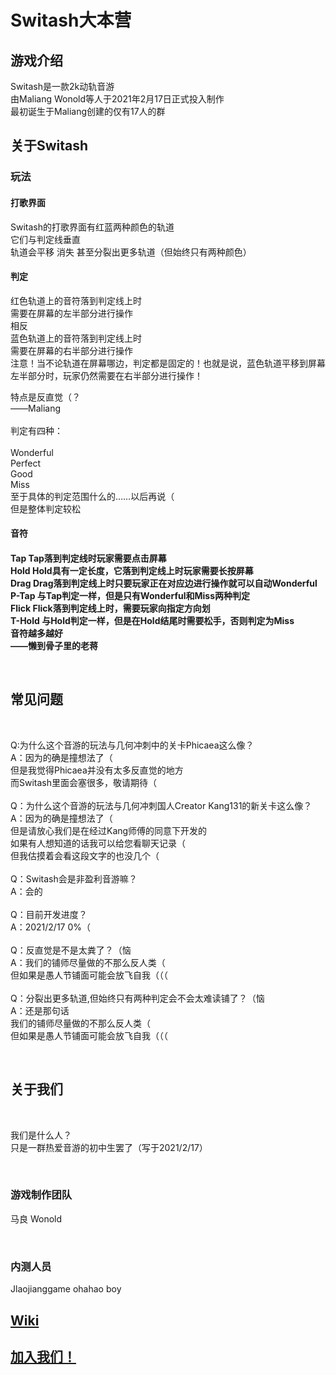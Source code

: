 <html>
<body>

<h1>Switash大本营</h1>

<h2>游戏介绍</h2>

<p>Switash是一款2k动轨音游<br/>
由Maliang Wonold等人于2021年2月17日正式投入制作<br/>
最初诞生于Maliang创建的仅有17人的群</p>

<h2>关于Switash</h2>

<h3>玩法</h3>

<h4>打歌界面</h4>
<p>Switash的打歌界面有红蓝两种颜色的轨道<br/>
它们与判定线垂直<br/>
轨道会平移 消失 甚至分裂出更多轨道（但始终只有两种颜色）</p>

<h4>判定</h4>
<p>红色轨道上的音符落到判定线上时<br/>
需要在屏幕的左半部分进行操作<br/>
相反<br/>
蓝色轨道上的音符落到判定线上时<br/>
需要在屏幕的右半部分进行操作<br/>
注意！当不论轨道在屏幕哪边，判定都是固定的！也就是说，蓝色轨道平移到屏幕左半部分时，玩家仍然需要在右半部分进行操作！<br/>

特点是反直觉（？<br/>
——Maliang<br/>
<br/>
判定有四种：<br/>
<br/>
Wonderful<br/>
Perfect<br/>
Good<br/>
Miss<br/>
至于具体的判定范围什么的……以后再说（<br/>
但是整体判定较松</P>
<h4>音符<h4>
<p>Tap Tap落到判定线时玩家需要点击屏幕<br/>
Hold Hold具有一定长度，它落到判定线上时玩家需要长按屏幕<br/>
Drag Drag落到判定线上时只要玩家正在对应边进行操作就可以自动Wonderful<br/>
P-Tap 与Tap判定一样，但是只有Wonderful和Miss两种判定<br/>
Flick Flick落到判定线上时，需要玩家向指定方向划<br/>
T-Hold 与Hold判定一样，但是在Hold结尾时需要松手，否则判定为Miss<br/>
音符越多越好<br/>
——懒到骨子里的老蒋</P>
<br/>
<h2>常见问题</h2>
<br/>
<p>Q:为什么这个音游的玩法与几何冲刺中的关卡Phicaea这么像？<br/>
A：因为的确是撞想法了（<br/>
但是我觉得Phicaea并没有太多反直觉的地方<br/>
而Switash里面会塞很多，敬请期待（<br/>
<br/>
Q：为什么这个音游的玩法与几何冲刺国人Creator Kang131的新关卡这么像？<br/>
A：因为的确是撞想法了（<br/>
但是请放心我们是在经过Kang师傅的同意下开发的<br/>
如果有人想知道的话我可以给您看聊天记录（<br/>
但我估摸着会看这段文字的也没几个（<br/>
<br/>
Q：Switash会是非盈利音游嘛？<br/>
A：会的<br/>
<br/>
Q：目前开发进度？<br/>
A：2021/2/17 0%（<br/>
<br/>
Q：反直觉是不是太粪了？（恼<br/>
A：我们的铺师尽量做的不那么反人类（<br/>
但如果是愚人节铺面可能会放飞自我（（（<br/>
<br/>
Q：分裂出更多轨道,但始终只有两种判定会不会太难读铺了？（恼<br/>
A：还是那句话<br/>
我们的铺师尽量做的不那么反人类（<br/>
但如果是愚人节铺面可能会放飞自我（（（</p>
<br/>
<h2>关于我们</h2>
<br/>
<p>我们是什么人？<br/>
只是一群热爱音游的初中生罢了（写于2021/2/17）</p>
<br/>
<h3>游戏制作团队</h3>

<p>马良 Wonold</p>
<br/>
<h3>内测人员</h3>

<p>Jlaojianggame ohahao boy</p>

<h2><a href="https://gitee.com/maliang233/switash/wikis/pages">
Wiki</a></h2>

<h2><a href="https://jq.qq.com/?_wv=1027&k=Rq0PwsKK">
加入我们！</a></h2>

</body>
</html>
